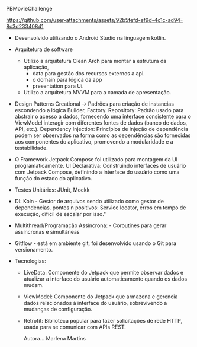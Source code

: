 PBMovieChallenge

https://github.com/user-attachments/assets/92b5fefd-ef9d-4c1c-ad94-8c3d23340841


- Desenvolvido utilizando o Android Studio na linguagem kotlin.
- Arquitetura de software
    - Utilizo a arquitetura Clean Arch para montar a estrutura da aplicação,
        - data para gestão dos recursos externos a api.
        - o domain para lógica da app
        - presentation para Ui.
    - Utilizo a arquitetura MVVM para a camada de apresentação.

- Design Patterns Creational -> Padrões para criação de instancias escondendo a lógica Builder, Factory. Repository: Padrão usado para abstrair o acesso a dados, fornecendo uma interface consistente para o ViewModel interagir com diferentes fontes de dados (banco de dados, API, etc.). Dependency Injection: Princípios de injeção de dependência podem ser observados na forma como as dependências são fornecidas aos componentes do aplicativo, promovendo a modularidade e a testabilidade.
- O Framework Jetpack Compose foi utilizado para montagem da UI programaticamente. UI Declarativa: Construindo interfaces de usuário com Jetpack Compose, definindo a interface do usuário como uma função do estado do aplicativo.
- Testes Unitários: JUnit, Mockk
- DI: Koin - Gestor de arquivos sendo utilizado como gestor de dependencias. pontos n positivos: Service locator, erros em tempo de execução, difícil de escalar por isso."
- Multithread/Programação Assíncrona:  - Coroutines para gerar assíncronas e simultâneas
- Gitflow - está em ambiente git, foi desenvolvido usando o Git para versionamento.
- Tecnologias:
    - LiveData: Componente do Jetpack que permite observar dados e atualizar a interface do usuário automaticamente quando os dados mudam.
    - ViewModel: Componente do Jetpack que armazena e gerencia dados relacionados à interface do usuário, sobrevivendo a mudanças de configuração.
    - Retrofit: Biblioteca popular para fazer solicitações de rede HTTP, usada para se comunicar com APIs REST.
 


      Autora... Marlena Martins
